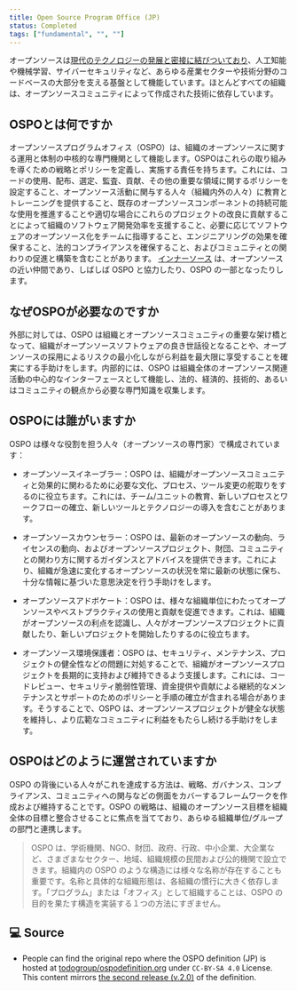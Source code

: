 ```yaml
---
title: Open Source Program Office (JP)
status: Completed
tags: ["fundamental", "", ""]
---
```



オープンソースは[現代のテクノロジーの発展と密接に結びついており](https://openforumeurope.org/open-source-impact-study/)、人工知能や機械学習、サイバーセキュリティなど、あらゆる産業セクターや技術分野のコードベースの大部分を支える基盤として機能しています。ほとんどすべての組織は、オープンソースコミュニティによって作成された技術に依存しています。


## OSPOとは何ですか

オープンソースプログラムオフィス（OSPO）は、組織のオープンソースに関する運用と体制の中核的な専門機関として機能します。OSPOはこれらの取り組みを導くための戦略とポリシーを定義し、実施する責任を持ちます。これには、コードの使用、配布、選定、監査、貢献、その他の重要な領域に関するポリシーを設定すること、オープンソース活動に関与する人々（組織内外の人々）に教育とトレーニングを提供すること、既存のオープンソースコンポーネントの持続可能な使用を推進することや適切な場合にこれらのプロジェクトの改良に貢献することによって組織のソフトウェア開発効率を支援すること、必要に応じてソフトウェアのオープンソース化をチームに指導すること、エンジニアリングの効果を確保すること、法的コンプライアンスを確保すること、およびコミュニティとの関わりの促進と構築を含むことがあります。
[インナーソース](https://innersourcecommons.org/) は、オープンソースの近い仲間であり、しばしば OSPO と協力したり、OSPO の一部となったりします。

## なぜOSPOが必要なのですか

外部に対しては、OSPO は組織とオープンソースコミュニティの重要な架け橋となって、組織がオープンソースソフトウェアの良き世話役となることや、オープンソースの採用によるリスクの最小化しながら利益を最大限に享受することを確実にする手助けをします。内部的には、OSPO は組織全体のオープンソース関連活動の中心的なインターフェースとして機能し、法的、経済的、技術的、あるいはコミュニティの観点から必要な専門知識を収集します。

## OSPOには誰がいますか

OSPO は様々な役割を担う人々（オープンソースの専門家）で構成されています：

* オープンソースイネーブラー：OSPO は、組織がオープンソースコミュニティと効果的に関わるために必要な文化、プロセス、ツール変更の舵取りをするのに役立ちます。これには、チーム/ユニットの教育、新しいプロセスとワークフローの確立、新しいツールとテクノロジーの導入を含むことがあります。

* オープンソースカウンセラー：OSPO は、最新のオープンソースの動向、ライセンスの動向、およびオープンソースプロジェクト、財団、コミュニティとの関わり方に関するガイダンスとアドバイスを提供できます。これにより、組織が急速に変化するオープンソースの状況を常に最新の状態に保ち、十分な情報に基づいた意思決定を行う手助けをします。

* オープンソースアドボケート：OSPO は、様々な組織単位にわたってオープンソースやベストプラクティスの使用と貢献を促進できます。これは、組織がオープンソースの利点を認識し、人々がオープンソースプロジェクトに貢献したり、新しいプロジェクトを開始したりするのに役立ちます。

* オープンソース環境保護者：OSPO は、セキュリティ、メンテナンス、プロジェクトの健全性などの問題に対処することで、組織がオープンソースプロジェクトを長期的に支持および維持できるよう支援します。これには、コードレビュー、セキュリティ脆弱性管理、資金提供や貢献による継続的なメンテナンスとサポートのためのポリシーと手順の確立が含まれる場合があります。そうすることで、OSPO は、オープンソースプロジェクトが健全な状態を維持し、より広範なコミュニティに利益をもたらし続ける手助けをします。

## OSPOはどのように運営されていますか

OSPO の背後にいる人々がこれを達成する方法は、戦略、ガバナンス、コンプライアンス、コミュニティへの関与などの側面をカバーするフレームワークを作成および維持することです。OSPO の戦略は、組織のオープンソース目標を組織全体の目標と整合させることに焦点を当てており、あらゆる組織単位/グループの部門と連携します。

> OSPO は、学術機関、NGO、財団、政府、行政、中小企業、大企業など、さまざまなセクター、地域、組織規模の民間および公的機関で設立できます。組織内の OSPO のような構造には様々な名称が存在することも重要です。名称と具体的な組織形態は、各組織の慣行に大きく依存します。「プログラム」または「オフィス」として組織することは、OSPO の目的を果たす構造を実装する１つの方法にすぎません。

## 💻 Source

* People can find the original repo where the OSPO definition (JP) is hosted at [todogroup/ospodefinition.org](https://github.com/todogroup/ospodefinition.org/blob/main/README-ja.md) under `CC-BY-SA 4.0` License. This content mirrors [the second release (v.2.0)](https://github.com/todogroup/ospodefinition.org/releases/tag/v1.2.0) of the definition. 

